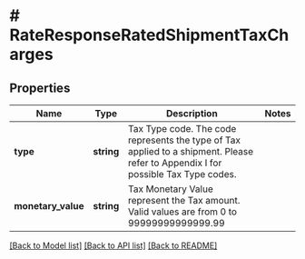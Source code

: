 # # RateResponseRatedShipmentTaxCharges

## Properties

Name | Type | Description | Notes
------------ | ------------- | ------------- | -------------
**type** | **string** | Tax Type code. The code represents the type of Tax applied to a shipment. Please refer to Appendix I for possible Tax Type codes. |
**monetary_value** | **string** | Tax Monetary Value represent the Tax amount.  Valid values are from 0 to 99999999999999.99 |

[[Back to Model list]](../../README.md#models) [[Back to API list]](../../README.md#endpoints) [[Back to README]](../../README.md)
